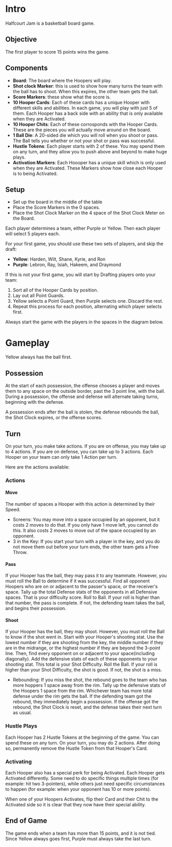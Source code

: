 # Intro
Halfcourt Jam is a basketball board game. 

## Objective
The first player to score 15 points wins the game. 

## Components
- **Board**: The board where the Hoopers will play. 
- **Shot clock Marker**: this is used to show how many turns the team with the ball has to shoot. When this expires, the other team gets the ball. 
- **Score Markers**: these show what the score is.
- **10 Hooper Cards**: Each of these cards has a unique Hooper with different skills and abilities. In each game, you will play with just 5 of them. Each Hooper has a back side with an ability that is only available when they are Activated.
- **10 Hooper Chits**: Each of these corrosponds with the Hooper Cards. These are the pieces you will actually move around on the board.
- **1 Ball Die**: A 20-sided die which you will roll when you shoot or pass. The Ball tells you whether or not your shot or pass was successful.
- **Hustle Tokens**: Each player starts with 2 of these. You may spend them on any turn, and they allow you to push above and beyond to make huge plays. 
- **Activation Markers**: Each Hoooper has a unique skill which is only used when they are Activated. These Markers show how close each Hooper is to being Activated.

## Setup
- Set up the board in the middle of the table
- Place the Score Markers in the 0 spaces.
- Place the Shot Clock Marker on the 4 space of the Shot Clock Meter on the Board.

Each player determines a team, either Purple or Yellow. Then each player will select 5 players each. 

For your first game, you should use these two sets of players, and skip the draft:
- **Yellow**: Harden, Wilt, Shane, Kyrie, and Ron
- **Purple**: Lebron, Ray, Isiah, Hakeem, and Draymond

If this is not your first game, you will start by Drafting players onto your team:
1. Sort all of the Hooper Cards by position. 
2. Lay out all Point Guards. 
3. Yellow selects a Point Guard, then Purple selects one. Discard the rest.
4. Repeat this process for each position, alternating which player selects first.

Always start the game with the players in the spaces in the diagram below.

# Gameplay
Yellow always has the ball first. 

## Possession 
At the start of each possession, the offense chooses a player and moves them to any space on the outside border, past the 3 point line, with the ball. During a possession, the offense and defense will alternate taking turns, beginning with the defense.

A possession ends after the ball is stolen, the defense rebounds the ball, the Shot Clock expires, or the offense scores. 

## Turn
On your turn, you make take actions. If you are on offense, you may take up to 4 actions. If you are on defense, you can take up to 3 actions. Each Hooper on your team can only take 1 Action per turn.

Here are the actions available:

### Actions

#### Move
The number of spaces a Hooper with this action is determined by their Speed. 

- Screens: You may move into a space occupied by an opponent, but it costs 2 moves to do that. If you only have 1 move left, you cannot do this. It also costs 2 moves to move out of the space occupied by an opponent.
- 3 in the Key: If you start your turn with a player in the key, and you do not move them out before your turn ends, the other team gets a Free Throw. 

#### Pass
If your Hooper has the ball, they may pass it to any teammate. However, you must roll the Ball to determine if it was successful. Find all opponent Hoopers who are on or adjacent to the passer's space, or the receiver's space. Tally up the total Defense stats of the opponents in all Defensive spaces. That is your difficulty score. Roll to Ball. If your roll is higher than that number, the pass is complete. If not, the defending team takes the ball, and begins their possession. 

#### Shoot
If your Hooper has the ball, they may shoot. However, you must roll the Ball to know if the shot went in. Start with your Hooper's shooting stat. Use the lowest number if they are shooting from the key, the middle number if they are in the midrange, or the highest number if they are beyond the 3-point line. Then, find every opponent on or adjacent to your space(including diagonally). Add the defensive stats of each of these opponents to your shooting stat. This total is your Shot Difficulty. Roll the Ball. If your roll is higher than your Shot Difficulty, the shot is good. If not, the shot is a miss.

- Rebounding: If you miss the shot, the rebound goes to the team who has more hoppers 1 space away from the rim. Tally up the defensive stats of the Hoopers 1 space from  the rim. Whichever team has more total defense under the rim gets the ball. If the defending team got the rebound, they immediately begin a possession. If the offense got the rebound, the Shot Clock is reset, and the defense takes their next turn as usual.

### Hustle Plays
Each Hooper has 2 Hustle Tokens at the beginning of the game. You can spend these on any turn. On your turn, you may do 2 actions. After doing so, permanently remove the Hustle Token from that Hooper's Card. 

### Activating
Each Hooper also has a special perk for being Activated. Each Hooper gets Activated differently. Some need to do specific things multiple times (for example: hit two 3-pointers), while others just need specific circumstances to happen (for example: when your opponent has 10 or more points).

When one of your Hoopers Activates, flip their Card and their Chit to the Activated side so it is clear that they now have their special ability.

## End of Game
The game ends when a team has more than 15 points, and it is not tied. Since Yellow always goes first, Purple must always take the last turn. 